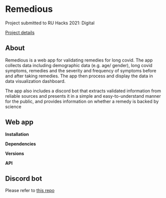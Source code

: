 # Remedious

Project submitted to RU Hacks 2021: Digital

[Project details](https://devpost.com/software/remedious)

## About

Remedious is a web app for validating remedies for long covid. The app collects data including demographic data (e.g. age/ gender), long covid symptoms, remedies and the severity and frequency of symptoms before and after taking remedies. The app then process and display the data in data visualization dashboard.

The app also includes a discord bot that extracts validated information from reliable sources and presents it in a simple and easy-to-understand manner for the public, and provides information on whether a remedy is backed by science

## Web app 

**Installation**


**Dependencies**


**Versions**


**API**


## Discord bot 

Please refer to [this repo](https://github.com/Remedious-RUHacks/discord-bot)
